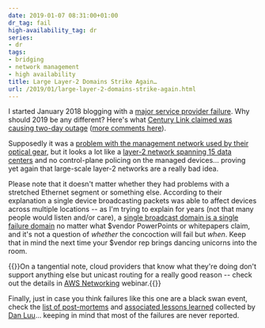 ```yaml
---
date: 2019-01-07 08:31:00+01:00
dr_tag: fail
high-availability_tag: dr
series:
- dr
tags:
- bridging
- network management
- high availability
title: Large Layer-2 Domains Strike Again…
url: /2019/01/large-layer-2-domains-strike-again.html
---
```

I started January 2018 blogging with a [major service provider failure](https://blog.ipspace.net/2018/01/fat-fingers-strike-again.html). Why should 2019 be any different? Here's what [Century Link claimed was causing two-day outage](https://twitter.com/briankrebs/status/1079135599309791235) ([more comments here](https://twitter.com/GossiTheDog/status/1079144491238469638)).

Supposedly it was a [problem with the management network used by their optical gear](https://twitter.com/stubarea51/status/1079423228437823488), but it looks a lot like a [layer-2 network spanning 15 data centers](https://twitter.com/cmsirbu/status/1079173861940387840) and no control-plane policing on the managed devices... proving yet again that large-scale layer-2 networks are a really bad idea.
<!--more-->
Please note that it doesn't matter whether they had problems with a stretched Ethernet segment or something else. According to their explanation a single device broadcasting packets was able to affect devices across multiple locations -- as I'm trying to explain for years (not that many people would listen and/or care), a [single broadcast domain is a single failure domain](https://blog.ipspace.net/2012/05/layer-2-network-is-single-failure.html) no matter what \$vendor PowerPoints or whitepapers claim, and it's not a question of *whether* the concoction will fail but *when*. Keep that in mind the next time your \$vendor rep brings dancing unicorns into the room.

{{<note>}}On a tangential note, cloud providers that know what they're doing don't support anything else but unicast routing for a really good reason -- check out the details in [AWS Networking](https://www.ipspace.net/Amazon_Web_Services_Networking) webinar.{{</note>}}

Finally, just in case you think failures like this one are a black swan event, check the [list of post-mortems](https://github.com/danluu/post-mortems) and [associated lessons learned](http://danluu.com/postmortem-lessons/) collected by [Dan Luu](https://danluu.com/about/)... keeping in mind that most of the failures are never reported.
